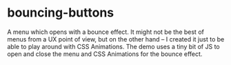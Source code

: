 # bouncing-buttons
A menu which opens with a bounce effect. It might not be the best of menus from a UX point of view, but on the other hand – I created it just to be able to play around with CSS Animations.  The demo uses a tiny bit of JS to open and close the menu and CSS Animations for the bounce effect.
